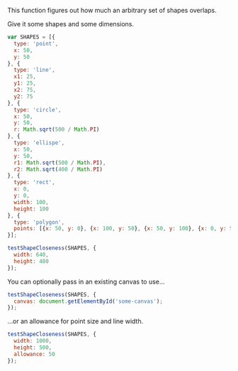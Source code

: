 This function figures out how much an arbitrary set of shapes overlaps.

Give it some shapes and some dimensions.

```js
var SHAPES = [{
  type: 'point',
  x: 50,
  y: 50
}, {
  type: 'line',
  x1: 25,
  y1: 25,
  x2: 75,
  y2: 75
}, {
  type: 'circle',
  x: 50,
  y: 50,
  r: Math.sqrt(500 / Math.PI)
}, {
  type: 'ellispe',
  x: 50,
  y: 50,
  r1: Math.sqrt(500 / Math.PI),
  r2: Math.sqrt(400 / Math.PI)
}, {
  type: 'rect',
  x: 0,
  y: 0,
  width: 100,
  height: 100
}, {
  type: 'polygon',
  points: [{x: 50, y: 0}, {x: 100, y: 50}, {x: 50, y: 100}, {x: 0, y: 50}]
}];

testShapeCloseness(SHAPES, {
  width: 640,
  height: 480
});
```

You can optionally pass in an existing canvas to use...

```js
testShapeCloseness(SHAPES, {
  canvas: document.getElementById('some-canvas');
});
```

...or an allowance for point size and line width.

```js
testShapeCloseness(SHAPES, {
  width: 1000,
  height: 500,
  allowance: 50
});
```
